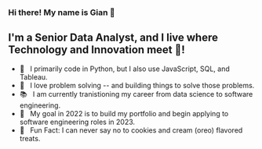 ### Hi there! My name is Gian 👋

## I'm a Senior Data Analyst, and I live where Technology and Innovation meet 🤝!
- 🐍 &nbsp; I primarily code in Python, but I also use JavaScript, SQL, and Tableau.
- 🤖 &nbsp; I love problem solving -- and building things to solve those problems. 
- 📚 &nbsp; I am currently tranistioning my career from data science to software engineering.
- 🥅 &nbsp; My goal in 2022 is to build my portfolio and begin applying to software engineering roles in 2023.
- 🍦 &nbsp; Fun Fact: I can never say no to cookies and cream (oreo) flavored treats.
